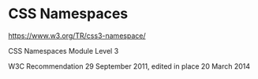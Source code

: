 # CSS Namespaces  



https://www.w3.org/TR/css3-namespace/



CSS Namespaces Module Level 3

W3C Recommendation 29 September 2011, edited in place 20 March 2014




